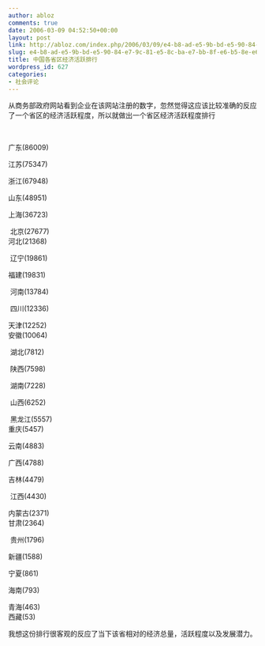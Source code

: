 ```yaml
---
author: abloz
comments: true
date: 2006-03-09 04:52:50+00:00
layout: post
link: http://abloz.com/index.php/2006/03/09/e4-b8-ad-e5-9b-bd-e5-90-84-e7-9c-81-e5-8c-ba-e7-bb-8f-e6-b5-8e-e6-b4-bb-e8-b7-83-e6-8e-92-e8-a1-8c/
slug: e4-b8-ad-e5-9b-bd-e5-90-84-e7-9c-81-e5-8c-ba-e7-bb-8f-e6-b5-8e-e6-b4-bb-e8-b7-83-e6-8e-92-e8-a1-8c
title: 中国各省区经济活跃排行
wordpress_id: 627
categories:
- 社会评论
---
```


从商务部政府网站看到企业在该网站注册的数字，忽然觉得这应该比较准确的反应了一个省区的经济活跃程度，所以就做出一个省区经济活跃程度排行




 




广东(86009) 




江苏(75347) 




浙江(67948) 




山东(48951) 




上海(36723)




 北京(27677)   
河北(21368)




 辽宁(19861) 




福建(19831)




 河南(13784)




 四川(12336) 




天津(12252)   
安徽(10064)




 湖北(7812)




 陕西(7598)




 湖南(7228)




 山西(6252)




 黑龙江(5557)   
重庆(5457) 




云南(4883) 




广西(4788) 




吉林(4479)




 江西(4430) 




内蒙古(2371)   
甘肃(2364)




 贵州(1796) 




新疆(1588) 




宁夏(861) 




海南(793) 




青海(463)   
西藏(53)   





我想这份排行很客观的反应了当下该省相对的经济总量，活跃程度以及发展潜力。

